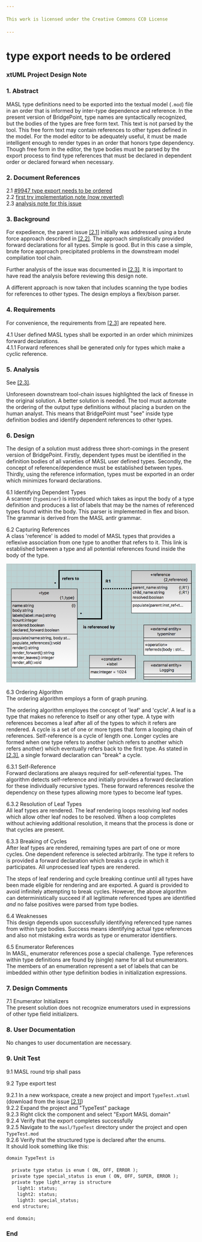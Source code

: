 ```yaml
---

This work is licensed under the Creative Commons CC0 License

---
```


# type export needs to be ordered
### xtUML Project Design Note

### 1. Abstract

MASL type definitions need to be exported into the textual model (`.mod`)
file in an order that is informed by inter-type dependence and reference.
In the present version of BridgePoint, type names are syntactically
recognized, but the bodies of the types are free form text.  This text is
not parsed by the tool.  This free form text may contain references to
other types defined in the model.  For the model editor to be adequately
useful, it must be made intelligent enough to render types in an order
that honors type dependency.  Though free form in the editor, the type
bodies must be parsed by the export process to find type references that
must be declared in dependent order or declared forward when necessary.

### 2. Document References

<a id="2.1"></a>2.1 [#9947 type export needs to be ordered](https://support.onefact.net/issues/9947)  
<a id="2.2"></a>2.2 [first try implementation note (now reverted)](https://github.com/cortlandstarrett/mc/blob/9947_typeorder/doc/notes/9947_type_decl/9947_type_decl_int.md)  
<a id="2.3"></a>2.3 [analysis note for this issue](https://github.com/cortlandstarrett/mc/blob/9947_typeorder/doc/notes/9947_type_decl/9947_type_decl2_ant.md)  

### 3. Background

For expedience, the parent issue [[2.1]](#2.1) initially was addressed
using a brute force approach described in [[2.2]](#2.2).  The approach
simplistically provided forward declarations for all types.  Simple
is good.  But in this case a simple, brute force approach precipitated
problems in the downstream model compilation tool chain.

Further analysis of the issue was documented in [[2.3]](#2.3).  It is
important to have read the analysis before reviewing this design note.

A different approach is now taken that includes scanning the type bodies
for references to other types.  The design employs a flex/bison parser.

### 4. Requirements

For convenience, the requirements from [[2.3]](#2.3) are repeated here.

4.1 User defined MASL types shall be exported in an order which minimizes
forward declarations.  
4.1.1 Forward references shall be generated only for types which make a
cyclic reference.  

### 5. Analysis

See [[2.3]](#2.3).

Unforeseen downstream tool-chain issues highlighted the lack of finesse
in the original solution.  A better solution is needed.  The tool must
automate the ordering of the output type definitions without placing a
burden on the human analyst.  This means that BridgePoint must "see" inside
type definition bodies and identify dependent references to other types.

### 6. Design

The design of a solution must address three short-comings in the present
version of BridgePoint.  Firstly, dependent types must be identified in
the definition bodies of all varieties of MASL user defined types.
Secondly, the concept of reference/dependence must be established between
types.  Thirdly, using the reference information, types must be exported
in an order which minimizes forward declarations.

6.1 Identifying Dependent Types  
A scanner (`typeminer`) is introduced which takes as input the body of a
type definition and produces a list of labels that may be the names of
referenced types found within the body.  This parser is implemented in
flex and bison.  The grammar is derived from the MASL antlr grammar.

6.2 Capturing References  
A class 'reference' is added to model of MASL types that provides a reflexive
association from one type to another that refers to it.  This link is
established between a type and all potential references found inside the
body of the type.

![Inter-Type Referencing](type_referencing.png)  

6.3 Ordering Algorithm  
The ordering algorithm employs a form of graph pruning.

The ordering algorithm employes the concept of 'leaf' and 'cycle'.
A leaf is a type that makes no reference to itself or any other
type.  A type with references becomes a leaf after all of the types
to which it refers are rendered.
A cycle is a set of one or more types that form a looping chain of
references.  Self-reference is a cycle of length one.  Longer cycles are
formed when one type refers to another (which refers to another which
refers another) which eventually refers back to the first type.  As
stated in [[2.3]](#2.3), a single forward declaration can "break" a
cycle.

6.3.1 Self-Reference  
Forward declarations are always required for self-referential types.
The algorithm detects self-reference and initially provides a forward
declaration for these individually recursive types.  These forward
references resolve the dependency on these types allowing more types
to become leaf types.

6.3.2 Resolution of Leaf Types  
All leaf types are rendered.  The leaf rendering loops resolving leaf
nodes which allow other leaf nodes to be resolved.  When a loop completes
without achieving additional resolution, it means that the process is
done or that cycles are present.

6.3.3 Breaking of Cycles  
After leaf types are rendered, remaining types are part of one or more
cycles.  One dependent reference is selected arbitrarily.  The type it
refers to is provided a forward declaration which breaks a cycle in which
it participates.  All unprocessed leaf types are rendered.

The steps of leaf rendering and cycle breaking continue until all types
have been made eligible for rendering and are exported.  A guard is
provided to avoid infinitely attempting to break cycles.  However, the
above algorithm can deterministically succeed if all legitimate
referenced types are identified _and_ no false positives were parsed from
type bodies.

6.4 Weaknesses  
This design depends upon successfully identifying referenced type names
from within type bodies.  Success means identifying actual type
references and also not mistaking extra words as type or enumerator
identifiers.

6.5 Enumerator References  
In MASL, enumerator references pose a special challenge.  Type references
within type definitions are found by (single) name for all but
enumerators.  The members of an enumeration represent a set of labels
that can be imbedded within other type definition bodies in
initialization expressions.

### 7. Design Comments

7.1 Enumerator Initializers  
The present solution does not recognize enumerators used in expressions
of other type field initializers.

### 8. User Documentation

No changes to user documentation are necessary.

### 9. Unit Test

9.1 MASL round trip shall pass

9.2 Type export test

9.2.1 In a new workspace, create a new project and import `TypeTest.xtuml`
(download from the issue [[2.1]](#2.1))  
9.2.2 Expand the project and "TypeTest" package  
9.2.3 Right click the component and select "Export MASL domain"  
9.2.4 Verify that the export completes successfully  
9.2.5 Navigate to the `masl/TypeTest` directory under the project and open
`TypeTest.mod`  
9.2.6 Verify that the structured type is declared after the enums.  
It should look something like this:  
```
domain TypeTest is

  private type status is enum ( ON, OFF, ERROR );
  private type special_status is enum ( ON, OFF, SUPER, ERROR );
  private type light_array is structure
    light1: status;
    light2: status;
    light3: special_status;
  end structure;

end domain;
```

### End
